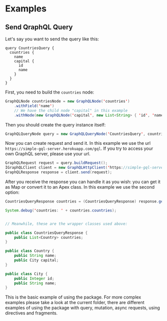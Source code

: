 # Examples

## Send QraphQL Query

Let's say you want to send the query like this:

```
query CountriesQuery {
  countries {
    name
    capital {
      id
      name
    }
  }
}
```

First, you need to build the `countries` node:

```java
GraphQLNode countriesNode = new GraphQLNode('countries')
    .withField('name')
    // We have the child node "capital" in this example
    .withNode(new GraphQLNode('capital', new List<String> { 'id', 'name' }));
```

Then you should create the query instance itself:

```java
GraphQLQueryNode query = new GraphQLQueryNode('CountriesQuery', countriesNode);
```

Now you can create request and send it. In this example we use the url `https://simple-gql-server.herokuapp.com/gql`. If you try to access your own GraphQL server, please use your url.

```java
GraphQLRequest request = query.buildRequest();
IGraphQLClient client = new GraphQLHttpClient('https://simple-gql-server.herokuapp.com/gql');
GraphQLResponse response = client.send(request);
```

After you receive the response you can handle it as you wish: you can get it as Map or convert it to an Apex class. In this example we use the second option:

```java
CountriesQueryResponse countries = (CountriesQueryResponse) response.getDataAs(CountriesQueryResponse.class);

System.debug('countries: ' + countries.countries);


// Meanwhile, these are the wrapper classes used above:

public class CountriesQueryResponse {
    public List<Country> countries;
}

public class Country {
    public String name;
    public City capital;
}

public class City {
    public Integer id;
    public String name;
}
```

This is the basic example of using the package. For more complex examples please take a look at the current folder, there are different examples of using the package with query, mutation, async requests, using directives and fragments.
